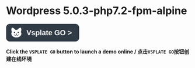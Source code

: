# Wordpress 5.0.3-php7.2-fpm-alpine

<a href="https://www.vsplate.com/?docker-compose=https://github.com/vsplate/dcenvs/wordpress/5.0.3-php7.2-fpm-alpine"><img alt="VSPLATE GO" src="https://raw.githubusercontent.com/vsplate/images/master/vsgo_btn.png" width="200px"></a>

**Click the `VSPLATE GO` button to launch a demo online / 点击`VSPLATE GO`按钮创建在线环境**